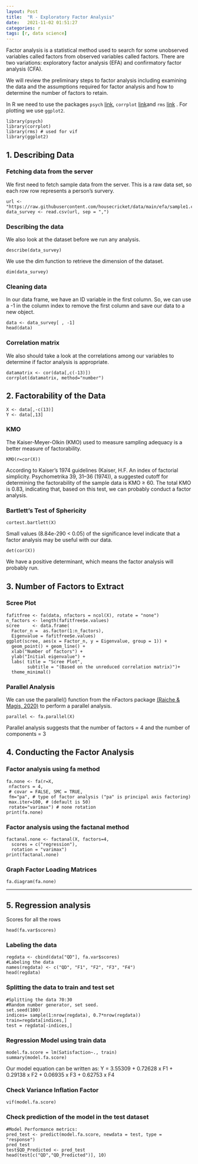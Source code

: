 ```yaml
---
layout: Post
title:  "R - Exploratory Factor Analysis"
date:   2021-11-02 01:51:27
categories: r
tags: [r, data science]
---
```


Factor analysis is a statistical method used to search for some unobserved variables called factors from observed variables called factors. There are two variations: exploratory factor analysis (EFA) and confirmatory factor analysis (CFA).

We will review the preliminary steps to factor analysis including examining the data and the assumptions required for factor analysis and how to determine the number of factors to retain.

In R we need to use the packages `psych` [link](https://cran.r-project.org/web/packages/psych/index.html), `corrplot` [link](https://cran.r-project.org/web/packages/corrplot/vignettes/corrplot-intro.html)and `rms` [link](https://rdocumentation.org/packages/rms/versions/6.2-0) . For plotting we use `ggplot2`.

```
library(psych)
library(corrplot)
library(rms) # used for vif
library(ggplot2)
```

## 1. Describing Data

### Fetching data from the server

We first need to fetch sample data from the server. This is a raw data set, so each row row represents a person’s survery.

```
url <- "https://raw.githubusercontent.com/housecricket/data/main/efa/sample1.csv"
data_survey <- read.csv(url, sep = ",")
```

### Describing the data

We also look at the dataset before we run any analysis.

```
describe(data_survey)
```

We use the dim function to retrieve the dimension of the dataset.

```
dim(data_survey)
```

### Cleaning data

In our data frame, we have an ID variable in the first column. So, we can use a -1 in the column index to remove the first column and save our data to a new object.

```
data <- data_survey[ , -1] 
head(data)
```

### Correlation matrix

We also should take a look at the correlations among our variables to determine if factor analysis is appropriate.

```
datamatrix <- cor(data[,c(-13)])
corrplot(datamatrix, method="number")
```

## 2. Factorability of the Data

```
X <- data[,-c(13)]
Y <- data[,13]
```

### KMO
The Kaiser-Meyer-Olkin (KMO) used to measure sampling adequacy is a better measure of factorability.

```
KMO(r=cor(X))
```

According to Kaiser’s 1974 guidelines (Kaiser, H.F. An index of factorial simplicity. Psychometrika 39, 31–36 (1974)), a suggested cutoff for determining the factorability of the sample data is KMO ≥ 60. The total KMO is 0.83, indicating that, based on this test, we can probably conduct a factor analysis.

### Bartlett’s Test of Sphericity

```
cortest.bartlett(X)
```

Small values (8.84e-290 < 0.05) of the significance level indicate that a factor analysis may be useful with our data.

```
det(cor(X))
```

We have a positive determinant, which means the factor analysis will probably run.

## 3. Number of Factors to Extract

### Scree Plot

```
fafitfree <- fa(data, nfactors = ncol(X), rotate = "none")
n_factors <- length(fafitfree$e.values)
scree     <- data.frame(
  Factor_n =  as.factor(1:n_factors), 
  Eigenvalue = fafitfree$e.values)
ggplot(scree, aes(x = Factor_n, y = Eigenvalue, group = 1)) + 
  geom_point() + geom_line() +
  xlab("Number of factors") +
  ylab("Initial eigenvalue") +
  labs( title = "Scree Plot", 
        subtitle = "(Based on the unreduced correlation matrix)")+
  theme_minimal()
```

### Parallel Analysis

We can use the parallel() function from the nFactors package [(Raiche & Magis, 2020)](http://www2.hawaii.edu/~georgeha/Handouts/meas/Exercises/_book/efa.html#ref-R-nFactors) to perform a parallel analysis.

```
parallel <- fa.parallel(X)
```

Parallel analysis suggests that the number of factors =  4 and the number of components =  3

## 4. Conducting the Factor Analysis

### Factor analysis using fa method

```
fa.none <- fa(r=X, 
 nfactors = 4, 
 # covar = FALSE, SMC = TRUE,
 fm="pa", # type of factor analysis ("pa" is principal axis factoring)
 max.iter=100, # (default is 50)
 rotate="varimax") # none rotation
print(fa.none)
```

### Factor analysis using the factanal method

```
factanal.none <- factanal(X, factors=4, 
  scores = c("regression"), 
  rotation = "varimax")
print(factanal.none)
```

### Graph Factor Loading Matrices

```
fa.diagram(fa.none)
```

---

## 5. Regression analysis

Scores for all the rows

```
head(fa.var$scores)
```

### Labeling the data

```
regdata <- cbind(data["QD"], fa.var$scores)
#Labeling the data
names(regdata) <- c("QD", "F1", "F2", "F3", "F4")
head(regdata)
```

### Splitting the data to train and test set

```
#Splitting the data 70:30
#Random number generator, set seed.
set.seed(100)
indices= sample(1:nrow(regdata), 0.7*nrow(regdata))
train=regdata[indices,]
test = regdata[-indices,]
```

### Regression Model using train data

```
model.fa.score = lm(Satisfaction~., train)
summary(model.fa.score)
```

Our model equation can be written as: Y = 3.55309 + 0.72628 x F1 + 0.29138 x F2 + 0.06935 x F3 + 0.62753 x F4

### Check Variance Inflation Factor

```
vif(model.fa.score)
```

### Check prediction of the model in the test dataset

```
#Model Performance metrics:
pred_test <- predict(model.fa.score, newdata = test, type = "response")
pred_test
test$QD_Predicted <- pred_test
head(test[c("QD","QD_Predicted")], 10)
```



